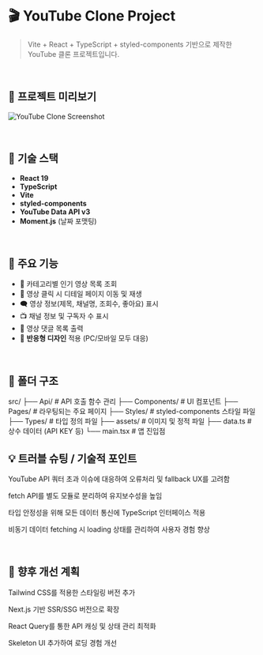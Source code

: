 # 🎬 YouTube Clone Project

> Vite + React + TypeScript + styled-components 기반으로 제작한 YouTube 클론 프로젝트입니다.

<br />

## 📸 프로젝트 미리보기

![YouTube Clone Screenshot](./screenshot.png)

<br />

## 🚀 기술 스택

- **React 19**
- **TypeScript**
- **Vite**
- **styled-components**
- **YouTube Data API v3**
- **Moment.js** (날짜 포맷팅)

<br />

## 🧩 주요 기능

- 🔎 카테고리별 인기 영상 목록 조회
- 🎥 영상 클릭 시 디테일 페이지 이동 및 재생
- 🗨️ 영상 정보(제목, 채널명, 조회수, 좋아요) 표시
- 📺 채널 정보 및 구독자 수 표시
- 📝 영상 댓글 목록 출력
- 📱 **반응형 디자인** 적용 (PC/모바일 모두 대응)

<br />

## 📂 폴더 구조

src/
├── Api/ # API 호출 함수 관리
├── Components/ # UI 컴포넌트
├── Pages/ # 라우팅되는 주요 페이지
├── Styles/ # styled-components 스타일 파일
├── Types/ # 타입 정의 파일
├── assets/ # 이미지 및 정적 파일
├── data.ts # 상수 데이터 (API KEY 등)
└── main.tsx # 앱 진입점

## 💡 트러블 슈팅 / 기술적 포인트

YouTube API 쿼터 초과 이슈에 대응하여 오류처리 및 fallback UX를 고려함

fetch API를 별도 모듈로 분리하여 유지보수성을 높임

타입 안정성을 위해 모든 데이터 통신에 TypeScript 인터페이스 적용

비동기 데이터 fetching 시 loading 상태를 관리하여 사용자 경험 향상

<br />

## 🎯 향후 개선 계획

Tailwind CSS를 적용한 스타일링 버전 추가

Next.js 기반 SSR/SSG 버전으로 확장

React Query를 통한 API 캐싱 및 상태 관리 최적화

Skeleton UI 추가하여 로딩 경험 개선

<br />
